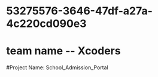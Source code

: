 # 53275576-3646-47df-a27a-4c220cd090e3

# team name -- Xcoders

#Project Name: School_Admission_Portal
